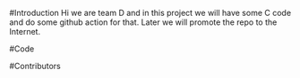 #Introduction
Hi we are team D and in this project we will have some C code and do some github action for that. Later we will promote the repo to the Internet.

#Code

#Contributors
